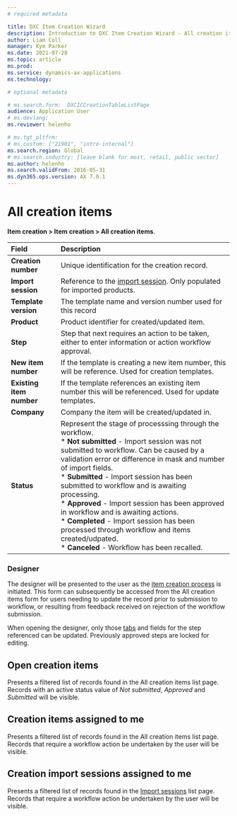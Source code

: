 ```yaml
---
# required metadata

title: DXC Item Creation Wizard 
description: Introduction to DXC Item Creation Wizard - All creation items 
author: Liam Coll
manager: Kym Parker
ms.date: 2021-07-28
ms.topic: article
ms.prod: 
ms.service: dynamics-ax-applications
ms.technology: 

# optional metadata

# ms.search.form:  DXCICCreationTableListPage 
audience: Application User
# ms.devlang: 
ms.reviewer: helenho

# ms.tgt_pltfrm: 
# ms.custom: ["21901", "intro-internal"]
ms.search.region: Global
# ms.search.industry: [leave blank for most, retail, public sector]
ms.author: helenho
ms.search.validFrom: 2016-05-31
ms.dyn365.ops.version: AX 7.0.1
---
```


# All creation items

**Item creation > Item creation > All creation items**. 

|  **Field**  | **Description** | 
|:---|:---|     
|  **Creation number**  | Unique identification for the creation record. |   
|  **Import session**  | Reference to the [import session](../INQUIRIES/Creation-import-sessions.md). Only populated for imported products. |  
|  **Template version**  | The template name and version number used for this record |
|  **Product**  | Product identifier for created/updated item. |   
|  **Step**  | Step that next requires an action to be taken, either to enter information or action workflow approval. |   
|  **New item number**  | If the template is creating a new item number, this will be reference. Used for creation templates. |   
|  **Existing item number**  | If the template references an existing item number this will be referenced. Used for update templates. |   
|  **Company**  | Company the item will be created/updated in. |   
|  **Status**  | Represent the stage of processsing through the workflow. <br /> * **Not submitted** - Import session was not submitted to workflow. Can be caused by a validation error or difference in mask and number of import fields. <br /> * **Submitted** - Import session has been submitted to workflow and is awaiting processing. <br /> * **Approved** - Import session has been approved in workflow and is awaiting actions. <br /> * **Completed** - Import session has been processed through workflow and items created/udpated. <br /> * **Canceled** - Workflow has been recalled. |  

### Designer

The designer will be presented to the user as the [item creation process](../PROCESSES/Creating-a-new-item.md) is initiated. This form can subsequently be accessed from the All creation items form for users needing to update the record prior to submission to workflow, or resulting from feedback received on rejection of the workflow submission.

When opening the designer, only those [tabs](../SETUP/ITEM-CREATION/Item-creation-template-tabs.md) and fields for the step referenced can be updated. Previously approved steps are locked for editing.

## Open creation items

Presents a filtered list of records found in the All creation items list page. Records with an active status value of *Not submitted*, *Approved* and *Submitted* will be visible. 

## Creation items assigned to me

Presents a filtered list of records found in the All creation items list page. Records that require a workflow action be undertaken by the user will be visible.

## Creation import sessions assigned to me

Presents a filtered list of records found in the [Import sessions](../INQUIRIES/Creation-import-sessions.md) list page. Records that require a workflow action be undertaken by the user will be visible.
